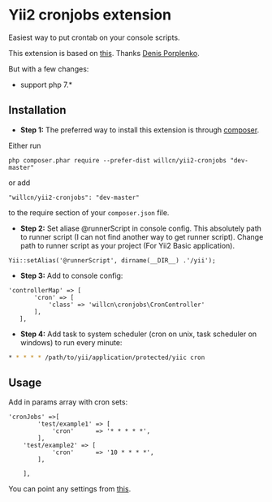 Yii2 cronjobs extension
========
Easiest way to put crontab on your console scripts.

This extension is based on [this](https://github.com/DenisOgr/yii2-cronjobs).
Thanks [Denis Porplenko](https://github.com/DenisOgr).

But with a few changes:
- support php 7.*


Installation
------------

- **Step 1:** The preferred way to install this extension is through [composer](http://getcomposer.org/download/).

Either run

```
php composer.phar require --prefer-dist willcn/yii2-cronjobs "dev-master"
```

or add

```
"willcn/yii2-cronjobs": "dev-master"
```

to the require section of your `composer.json` file.
- **Step 2:** Set aliase  @runnerScript in console config. This absolutely path to runner script (I can not find another way to get runner script).
Change path to runner script as your project (For Yii2 Basic application). 
```
Yii::setAlias('@runnerScript', dirname(__DIR__) .'/yii');
```

- **Step 3:** Add to console config:
```
'controllerMap' => [
       'cron' => [
           'class' => 'willcn\cronjobs\CronController'
       ],
   ],
```
- **Step 4:**  Add task to system scheduler (cron on unix, task scheduler on windows) to run every minute:

```sh
* * * * * /path/to/yii/application/protected/yiic cron
```
Usage
-----

Add in params array with cron sets:
```
'cronJobs' =>[
        'test/example1' => [
            'cron'      => '* * * * *',            
        ],
	'test/example2' => [
            'cron'      => '10 * * * *',            
        ],

    ],
```

You can point any settings from [this](https://github.com/Yiivgeny/Yii-PHPDocCrontab/blob/master/examples/ExampleRuCommand.php).


